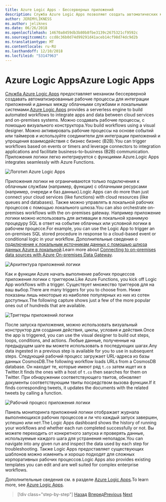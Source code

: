 ```yaml
---
title: Azure Logic Apps - Бессерверных приложений
description: Служба Azure Logic Apps позволяют создать автоматических масштабируемых рабочих процессов, для интеграции приложений и данных для облачных служб и локальных систем.
author: JEREMYLIKNESS
ms.author: jeliknes
ms.date: 06/26/2018
ms.openlocfilehash: 14670a8459db3b80b8fbe3139c2675321cf9592c
ms.sourcegitcommit: ccd8c36b0d74d99291d41aceb14cf98d74dc9d2b
ms.translationtype: MT
ms.contentlocale: ru-RU
ms.lasthandoff: 12/10/2018
ms.locfileid: "53147963"
---
```

# <a name="azure-logic-apps"></a><span data-ttu-id="ab196-103">Azure Logic Apps</span><span class="sxs-lookup"><span data-stu-id="ab196-103">Azure Logic Apps</span></span>

<span data-ttu-id="ab196-104">[Служба Azure Logic Apps](https://docs.microsoft.com/azure/logic-apps) предоставляет механизм бессерверной создавать автоматизированные рабочие процессы для интеграции приложений и данных между облачными службами и локальными системами.</span><span class="sxs-lookup"><span data-stu-id="ab196-104">[Azure Logic Apps](https://docs.microsoft.com/azure/logic-apps) provides a serverless engine to build automated workflows to integrate apps and data between cloud services and on-premises systems.</span></span> <span data-ttu-id="ab196-105">Можно создавать рабочие процессы, с помощью визуального конструктора.</span><span class="sxs-lookup"><span data-stu-id="ab196-105">You build workflows using a visual designer.</span></span> <span data-ttu-id="ab196-106">Можно активировать рабочие процессы на основе событий или таймеров и используйте соединители для интеграции приложений и упрощения взаимодействия с бизнес бизнес (B2B).</span><span class="sxs-lookup"><span data-stu-id="ab196-106">You can trigger workflows based on events or timers and leverage connectors to integration applications and facilitate business-to-business (B2B) communication.</span></span> <span data-ttu-id="ab196-107">Приложения логики легко интегрируется с функциями Azure.</span><span class="sxs-lookup"><span data-stu-id="ab196-107">Logic Apps integrates seamlessly with Azure Functions.</span></span>

![Логотип Azure Logic Apps](./media/logic-apps-logo.png)

<span data-ttu-id="ab196-109">Приложения логики не ограничиваются только подключения к облачным службам (например, функции) с облачными ресурсами (например, очереди и баз данных).</span><span class="sxs-lookup"><span data-stu-id="ab196-109">Logic Apps can do more than just connect your cloud services (like functions) with cloud resources (like queues and databases).</span></span> <span data-ttu-id="ab196-110">Также можно управлять в локальной рабочих процессов с помощью локального шлюза.</span><span class="sxs-lookup"><span data-stu-id="ab196-110">You can also orchestrate on-premises workflows with the on-premises gateway.</span></span> <span data-ttu-id="ab196-111">Например приложение логики можно использовать для активации в локальной хранимую процедуру SQL в ответ на событие облачных или условной логики в рабочем процессе.</span><span class="sxs-lookup"><span data-stu-id="ab196-111">For example, you can use the Logic App to trigger an on-premises SQL stored procedure in response to a cloud-based event or conditional logic in your workflow.</span></span> <span data-ttu-id="ab196-112">Дополнительные сведения о [подключение к локальным источникам данных с помощью шлюза данных Azure в локальной](https://docs.microsoft.com/azure/analysis-services/analysis-services-gateway).</span><span class="sxs-lookup"><span data-stu-id="ab196-112">Learn more about [Connecting to on-premises data sources with Azure On-premises Data Gateway](https://docs.microsoft.com/azure/analysis-services/analysis-services-gateway).</span></span>

![Архитектура приложений логики](./media/logic-apps-architecture.png)

<span data-ttu-id="ab196-114">Как и функции Azure начать выполнение рабочих процессов приложения логики с триггером.</span><span class="sxs-lookup"><span data-stu-id="ab196-114">Like Azure Functions, you kick off Logic App workflows with a trigger.</span></span> <span data-ttu-id="ab196-115">Существует множество триггеров для на ваш выбор.</span><span class="sxs-lookup"><span data-stu-id="ab196-115">There are many triggers for you to choose from.</span></span> <span data-ttu-id="ab196-116">Ниже показаны лишь некоторые из наиболее популярных из них из сотен доступных.</span><span class="sxs-lookup"><span data-stu-id="ab196-116">The following capture shows just a few of the more popular ones out of hundreds that are available.</span></span>

![Триггеры приложений логики](./media/logic-app-triggers.png)

<span data-ttu-id="ab196-118">После запуска приложения, можно использовать визуальный конструктор для создания действия, циклы, условия и действия.</span><span class="sxs-lookup"><span data-stu-id="ab196-118">Once the app is triggered, you can use the visual designer to build out steps, loops, conditions, and actions.</span></span> <span data-ttu-id="ab196-119">Любые данные, полученные на предыдущем шаге вы можете использовать в последующих шагах.</span><span class="sxs-lookup"><span data-stu-id="ab196-119">Any data ingested in a previous step is available for you to use in subsequent steps.</span></span> <span data-ttu-id="ab196-120">Следующий рабочий процесс загружает URL-адреса из базы данных CosmosDB.</span><span class="sxs-lookup"><span data-stu-id="ab196-120">The following workflow loads URLs from a CosmosDB database.</span></span> <span data-ttu-id="ab196-121">Он находит те, которые имеют ряд `t.co` затем ищет их в Twitter.</span><span class="sxs-lookup"><span data-stu-id="ab196-121">It finds the ones with a host of `t.co` then searches for them on Twitter.</span></span> <span data-ttu-id="ab196-122">При обнаружении соответствующего твитов, обновляет документы соответствующим твиты посредством вызова функции.</span><span class="sxs-lookup"><span data-stu-id="ab196-122">If it finds corresponding tweets, it updates the documents with the related tweets by calling a function.</span></span>

![Рабочий процесс приложения логики](./media/logic-app-workflow.png)

<span data-ttu-id="ab196-124">Панель мониторинга приложений логики отображает журнала выполняющихся рабочих процессов и ли что каждый запуск завершен, успешно или нет.</span><span class="sxs-lookup"><span data-stu-id="ab196-124">The Logic Apps dashboard shows the history of running your workflows and whether each run completed successfully or not.</span></span> <span data-ttu-id="ab196-125">Вы можете переходить от конкретного запуска и проверять данные, используемые каждого шага для устранения неполадок.</span><span class="sxs-lookup"><span data-stu-id="ab196-125">You can navigate into any given run and inspect the data used by each step for troubleshooting.</span></span> <span data-ttu-id="ab196-126">Также Logic Apps предоставляет существующих шаблонов можно изменить и хорошо подходят для сложных корпоративных рабочих процессов.</span><span class="sxs-lookup"><span data-stu-id="ab196-126">Logic Apps also provides existing templates you can edit and are well suited for complex enterprise workflows.</span></span>

<span data-ttu-id="ab196-127">Дополнительные сведения см. в разделе [Azure Logic Apps](https://docs.microsoft.com/azure/logic-apps).</span><span class="sxs-lookup"><span data-stu-id="ab196-127">To learn more, see [Azure Logic Apps](https://docs.microsoft.com/azure/logic-apps).</span></span>

>[!div class="step-by-step"]
><span data-ttu-id="ab196-128">[Назад](application-insights.md)
>[Вперед](event-grid.md)</span><span class="sxs-lookup"><span data-stu-id="ab196-128">[Previous](application-insights.md)
[Next](event-grid.md)</span></span>